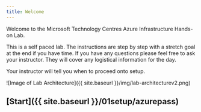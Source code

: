 ```yaml
---
title: Welcome
---
```


Welcome to the Microsoft Technology Centres Azure Infrastructure Hands-on Lab. 

This is a self paced lab. The instructions are step by step with a stretch goal at the end if you have time. If you have any questions please feel free to ask your instructor. They will cover any logistical information for the day.

Your instructor will tell you when to proceed onto setup.

![Image of Lab Architecture]({{ site.baseurl }}/img/lab-architecturev2.png)

## [Start]({{ site.baseurl }}/01setup/azurepass)
